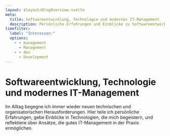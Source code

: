 ```yaml
---
layout: $layout/BlogOverview.svelte
meta:
  title: Softwareentwicklung, Technologie und modernes IT-Management
  description: Persönliche Erfahrungen und Einblicke zu Softwareentwicklung, aktuellen Technologietrends und modernen IT-Management-Ansätzen.
timefilter:
  label: "Interessen:"
  options:
    - - management
      - Management
    - - dev
      - Development
---
```


# Softwareentwicklung, Technologie und modernes IT-Management

Im Alltag begegne ich immer wieder neuen technischen und organisatorischen Herausforderungen. Hier teile ich persönliche Erfahrungen, gebe Einblicke in Technologien, die mich begeistern, und reflektiere über Ansätze, die gutes IT-Management in der Praxis ermöglichen.
